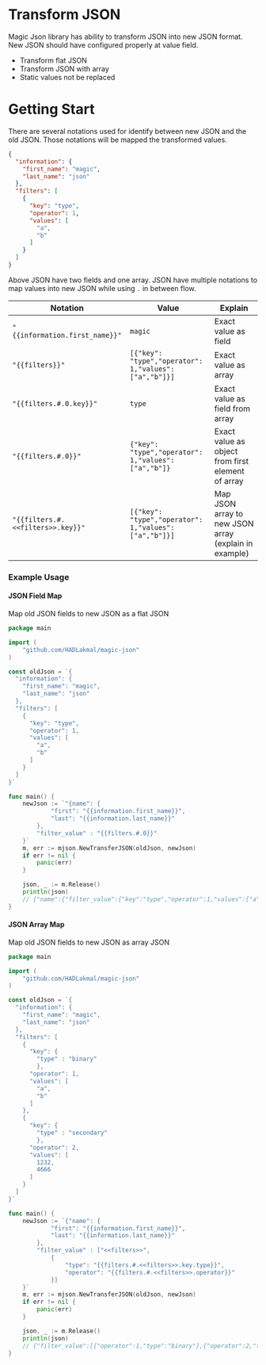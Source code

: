 # Transform JSON

Magic Json library has ability to transform JSON into new JSON format. New JSON should have configured properly at value
field.

* Transform flat JSON
* Transform JSON with array
* Static values not be replaced

# Getting Start

There are several notations used for identify between new JSON and the old JSON. Those notations will be mapped the
transformed values.

```json
{
  "information": {
    "first_name": "magic",
    "last_name": "json"
  },
  "filters": [
    {
      "key": "type",
      "operator": 1,
      "values": [
        "a",
        "b"
      ]
    }
  ]
}
```

Above JSON have two fields and one array. JSON have multiple notations to map values into new JSON while using ```.```
in between flow.

| Notation      |   Value      | Explain   |
| -------------------- | ------------- |-----------------|
| ```"{{information.first_name}}"```  | ```magic```  | Exact value as field |
| ```"{{filters}}"```  | ```[{"key": "type","operator": 1,"values": ["a","b"]}]```  | Exact value as array |
| ```"{{filters.#.0.key}}"```  | ```type```  | Exact value as field from array |
| ```"{{filters.#.0}}"```  | ```{"key": "type","operator": 1,"values": ["a","b"]}```  | Exact value as object from first element of array |
| ```"{{filters.#.<<filters>>.key}}"```  | ```[{"key": "type","operator": 1,"values": ["a","b"]}]```  | Map JSON array to new JSON array (explain in example) |

### Example Usage

#### JSON Field Map

Map old JSON fields to new JSON as a flat JSON

```go
package main

import (
	"github.com/HADLakmal/magic-json"
)

const oldJson = `{
  "information": {
    "first_name": "magic",
    "last_name": "json"
  },
  "filters": [
    {
      "key": "type",
      "operator": 1,
      "values": [
        "a",
        "b"
      ]
    }
  ]
}`

func main() {
	newJson := `"{name": {
            "first": "{{information.first_name}}",
            "last": "{{information.last_name}}"
        },
        "filter_value" : "{{filters.#.0}}"
    }`
	m, err := mjson.NewTransferJSON(oldJson, newJson)
	if err != nil {
		panic(err)
	}

	json, _ := m.Release()
	println(json)
	// {"name":{"filter_value":{"key":"type","operator":1,"values":["a","b"]},"first":"magic","last":"json"}}
}
```

#### JSON Array Map

Map old JSON fields to new JSON as array JSON

```go
package main

import (
	"github.com/HADLakmal/magic-json"
)

const oldJson = `{
  "information": {
    "first_name": "magic",
    "last_name": "json"
  },
  "filters": [
    {
      "key": {
        "type" : "binary"
        },
      "operator": 1,
      "values": [
        "a",
        "b"
      ]
    },
    {
      "key": {
        "type" : "secondary"
        },
      "operator": 2,
      "values": [
        1232,
        4666
      ]
    }
  ]
}`

func main() {
	newJson := `{"name": {
            "first": "{{information.first_name}}",
            "last": "{{information.last_name}}"
        },
        "filter_value" : ["<<filters>>",
            {
                "type": "{{filters.#.<<filters>>.key.type}}",
                "operator": "{{filters.#.<<filters>>.operator}}"
            }]
    }`
	m, err := mjson.NewTransferJSON(oldJson, newJson)
	if err != nil {
		panic(err)
	}

	json, _ := m.Release()
	println(json)
	// {"filter_value":[{"operator":1,"type":"binary"},{"operator":2,"type":"secondary"}],"name":{"first":"magic","last":"json"}}
}
```
